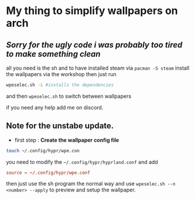 # My thing to simplify wallpapers on arch
*Sorry for the ugly code i was probably too tired to make something clean*
--
all you need is the sh and to have installed steam via 
```pacman -S steam```
install the wallpapers via the workshop
then just run 
```sh
wpeselec.sh -i #installs the dependencies
```
and then `wpeselec.sh` to switch between wallpapers

if you need any help add me on discord.
## Note for the unstabe update.
- first step :
**Create the wallpaper config file**
```sh
touch ~/.config/hypr/wpe.con
```
you need to modify the `~/.config/hypr/hyprland.conf` and add 
```conf
source = ~/.config/hypr/wpe.conf
```
then just use the sh program the normal way and use `wpeselec.sh --n <number> --apply` to preview and setup the wallpaper.
